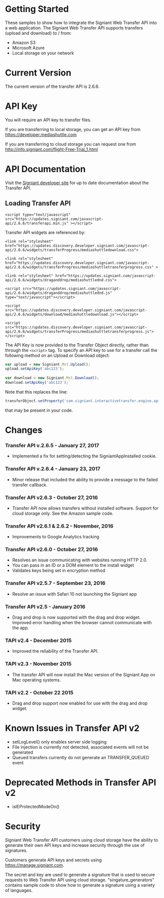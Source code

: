 # Getting Started
These samples to show how to integrate the Signiant Web Transfer API into a web application. The Signiant Web Transfer API supports transfers (upload and download) to / from: 
* Amazon S3
* Microsoft Azure
* Local storage on your network

# Current Version
The current version of the transfer API is 2.6.6.

# API Key
You will require an API key to transfer files. 

If you are transferring to local storage, you can get an API key from https://developer.mediashuttle.com

If you are transferring to cloud storage you can request one from http://info.signiant.com/flight-Free-Trial_1.html

# API Documentation
Visit the <a href="https://developer.signiant.com">Signiant developer site</a> for up to date documentation about the Transfer API.

## Loading Transfer API

`<script type="text/javascript" src="https://updates.signiant.com/javascript-api/2.6.6/transferapi.min.js" ></script>`

Transfer API widgets are referenced by:

`<link rel="stylesheet" href="https://updates.discovery.developer.signiant.com/javascript-api/2.6.6/widgets/transferProgress/mediashuttledownload.css">`

`<link rel="stylesheet" href="https://updates.discovery.developer.signiant.com/javascript-api/2.6.6/widgets/transferProgress/mediashuttletransferprogress.css" >`

`<link rel="stylesheet" href="https://updates.signiant.com/javascript-api/2.6.6/widgets/draganddrop/mediashuttlednd.css">`

`<script src="https://updates.signiant.com/javascript-api/2.6.6/widgets/draganddrop/mediashuttlednd.js" type="text/javascript"></script>`

`<script src="https://updates.discovery.developer.signiant.com/javascript-api/2.6.6/widgets/download/mediashuttledownload.js"></script>`

`<script src="https://updates.discovery.developer.signiant.com/javascript-api/2.6.6/widgets/transferProgress/mediashuttletransferprogress.js"></script>`


The API Key is now provided to the Transfer Object directly, rather than through the `<script>` tag. To specify an API key to use for a transfer call the following method on an Upload or Download object:

```javascript
var upload = new Signiant.Mst.Upload();
upload.setApiKey('abc123');
 
var download = new Signiant.Mst.Download();
download.setApiKey('abc123');`
```

Note that this replaces the line:
```javascript
transferObject.setProperty('com.signiant.interactivetransfer.engine.api_key', 'YOUR_API_KEY');
```
that may be present in your code.

# Changes
### Transfer API v.2.6.5 - January 27, 2017
* Implemented a fix for setting/detecting the SigniantAppInstalled cookie.

### Transfer API v.2.6.4 - January 23, 2017
* Minor release that included the ability to provide a message to the failed transfer callback.

### Transfer API v2.6.3 - October 27, 2016
* Transfer API now allows transfers without installed software. Support for cloud storage only. See the Amazon sample code.

### Transfer API v2.6.1 & 2.6.2 - November, 2016
* Improvements to Google Analytics tracking

### Transfer API v2.6.0 - October 27, 2016
* Resolves an issue communicating with websites running HTTP 2.0.
* You can pass in an ID or a DOM element to the install widget
* Validates keys being set in encryption method

### Transfer API v2.5.7 - September 23, 2016
* Resolve an issue with Safari 10 not launching the Signiant app

### Transfer API v2.5 - January 2016
* Drag and drop is now supported with the drag and drop widget. Improved error handling when the browser cannot communicate with the app.

### TAPI v2.4 - December 2015
* Improved the reliability of the Transfer API. 

### TAPI v2.3 - November 2015
* The transfer API will now install the Mac version of the Signiant App on Mac operating systems. 

### TAPI v2.2 - October 22 2015
* Drag and drop support now enabled for use with the drag and drop widget.

# Known Issues in Transfer API v2
* setLogLevel() only enables server side logging
* File injection is currently not detected, associated events will not be generated
* Queued transfers currently do not generate an TRANSFER_QUEUED event

# Deprecated Methods in Transfer API v2
* isIEProtectedModeOn()

# Security
Signiant Web Transfer API customers using cloud storage have the ability to generate their own API keys and increase security through the use of signatures.

Customers generate API keys and secrets using https://manage.signiant.com. 

The secret and key are used to generate a signature that is used to secure requests to Web Transfer API using cloud storage. "singature_generators" contains sample code to show how to generate a signature using a variety of languages.
